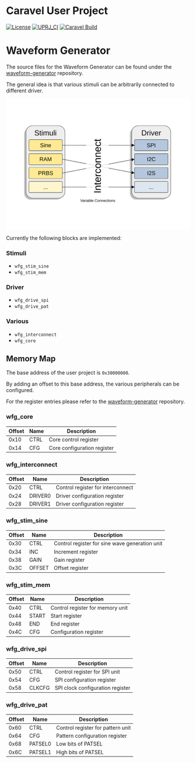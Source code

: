 # Caravel User Project

[![License](https://img.shields.io/badge/License-Apache%202.0-blue.svg)](https://opensource.org/licenses/Apache-2.0) [![UPRJ_CI](https://github.com/efabless/caravel_project_example/actions/workflows/user_project_ci.yml/badge.svg)](https://github.com/efabless/caravel_project_example/actions/workflows/user_project_ci.yml) [![Caravel Build](https://github.com/efabless/caravel_project_example/actions/workflows/caravel_build.yml/badge.svg)](https://github.com/efabless/caravel_project_example/actions/workflows/caravel_build.yml)

# Waveform Generator

The source files for the Waveform Generator can be found under the [waveform-generator](https://github.com/semify-eda/waveform-generator) repository.

The general idea is that various stimuli can be arbitrarily connected to different driver.

![WFG block diagram](img/WFG.svg)

Currently the following blocks are implemented:

### Stimuli

- `wfg_stim_sine`
- `wfg_stim_mem`

### Driver

- `wfg_drive_spi`
- `wfg_drive_pat`

### Various

- `wfg_interconnect`
- `wfg_core`

## Memory Map

The base address of the user project is `0x30000000`.

By adding an offset to this base address, the various peripherals can be configured.

For the register entries please refer to the [waveform-generator](https://github.com/semify-eda/waveform-generator) repository.

### wfg_core

| Offset | Name   | Description                                    |
|--------|--------|------------------------------------------------|
| 0x10   | CTRL   | Core control register                          |
| 0x14   | CFG    | Core configuration register                    |

### wfg_interconnect

| Offset | Name   | Description                                    |
|--------|--------|------------------------------------------------|
| 0x20   | CTRL   | Control register for interconnect              |
| 0x24   | DRIVER0| Driver configuration register                  |
| 0x28   | DRIVER1| Driver configuration register                  |

### wfg_stim_sine

| Offset | Name   | Description                                    |
|--------|--------|------------------------------------------------|
| 0x30   | CTRL   | Control register for sine wave generation unit |
| 0x34   | INC    | Increment register                             |
| 0x38   | GAIN   | Gain register                                  |
| 0x3C   | OFFSET | Offset register                                |

### wfg_stim_mem

| Offset | Name   | Description                                    |
|--------|--------|------------------------------------------------|
| 0x40   | CTRL   | Control register for memory unit               |
| 0x44   | START  | Start register                                 |
| 0x48   | END    | End register                                   |
| 0x4C   | CFG    | Configuration register                         |

### wfg_drive_spi

| Offset | Name   | Description                                    |
|--------|--------|------------------------------------------------|
| 0x50   | CTRL   | Control register for SPI unit                  |
| 0x54   | CFG    | SPI configuration register                     |
| 0x58   | CLKCFG | SPI clock configuration register               |

### wfg_drive_pat

| Offset | Name   | Description                                    |
|--------|--------|------------------------------------------------|
| 0x60   | CTRL   | Control register for pattern unit              |
| 0x64   | CFG    | Pattern configuration register                 |
| 0x68   | PATSEL0| Low bits of PATSEL                             |
| 0x6C   | PATSEL1| High bits of PATSEL                            |

